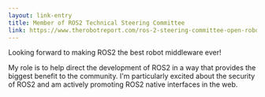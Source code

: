 ```yaml
---
layout: link-entry
title: Member of ROS2 Technical Steering Committee
link: https://www.therobotreport.com/ros-2-steering-committee-open-robotics/
---
```

Looking forward to making ROS2 the best robot middleware ever!  

My role is to help direct the development of ROS2 in a way that provides the biggest benefit to the community.  I'm particularly excited about the security of ROS2 and am actively promoting ROS2 native interfaces in the web.
